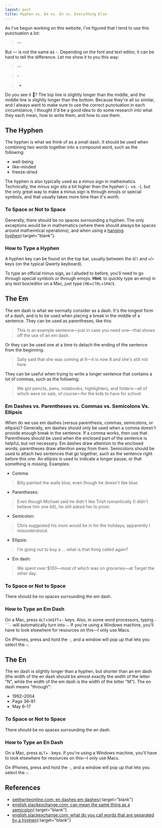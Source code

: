 ```yaml
---
layout: post
title: Hyphen vs. Em vs. En vs. Everything Else
---
```


As I've begun working on this website, I've figured that I tend to use this punctuation a lot:
> —

But — is not the same as -. Depending on the font and text editor, it can be hard to tell the difference. Let me show it to you this way:
> —

> –

> -

Do you see it 👀? The top line is slightly longer than the middle, and the middle line is slightly longer than the bottom. Because they're all so similar, and I always want to make sure to use the correct punctuation in each circumstance, I thought it'd be a good idea to do some research into what they each mean, how to write them, and how to use them.

## The Hyphen

The hyphen is what we think of as a small dash. It should be used when combining two words together into a compound word, such as the following:
* well-being
* like-minded
* freeze-dried

The hyphen is also typically used as a minus sign in mathematics. Technically, the minus sign sits a bit higher than the hyphen (− vs. -), but the only great way to make a minus sign is through emojis or special symbols, and that usually takes more time than it's worth.

### To Space or Not to Space

Generally, there should be no spaces surrounding a hyphen. The only exceptions would be in mathematics (where there should always be spaces around mathemtical operations), and when using a [hanging hyphen](https://en.wikipedia.org/wiki/Hyphen#Suspended_hyphens){:target="blank"}.

### How to Type a Hyphen

A hyphen key can be found on the top bar, usually between the `0`/`)` and `=`/`+` keys (on the typical Qwerty keyboard).

To type an official minus sign, as I alluded to before, you'll need to go through special symbols or through emojis. **Hint**: to quickly type an emoji in any text box/editor on a Mac, just type `CMD`+`CTRL`+`SPACE`.

## The Em

The em dash is what we normally consider as a dash. It's the longest form of a dash, and is to be used when placing a break in the middle of a sentence. They can be used as parentheses, like this:
> This is an example sentence—just in case you need one—that shows off the use of an em dash.

Or they can be used one at a time to detach the ending of the sentence from the beginning.
> Sally said that she was coming at 6—it is now 8 and she's still not here.

They can be useful when trying to write a longer sentence that contains a lot of commas, such as the following:
> We got pencils, pens, notebooks, highlighters, and folders—all of which were on sale, of course—for the kids to have for school.

### Em Dashes vs. Parentheses vs. Commas vs. Semicolons Vs. Ellipsis

When do we use em dashes (versus parenthesis, commas, semicolons, or ellipsis)? Generally, em dashes should only be used when a comma doesn't provide enough break in the sentence. If a comma works, then use that. Parentheses should be used when the enclosed part of the sentence is helpful, but not necessary. Em dashes draw attention to the enclosed words; parentheses draw attention away from them. Semicolons should be used to attach two sentences that go together, such as the sentence right before this one. An ellipsis is used to indicate a longer pause, or that something is missing. Examples:
* Comma:
> Billy painted the walls blue, even though he doesn't like blue.
* Parentheses:
> Even though Michael said he didn't like Trish romantically (I didn't believe him one bit), he still asked her to prom.
* Semicolon:
> Chris suggested his mom would be in for the holidays; apparently I misunderstood.
* Ellipsis:
> I'm going out to buy a ... what is that thing called again?
* Em dash:
> We spent over $100—most of which was on groceries—at Target the other day.

### To Space or Not to Space

There should be no spaces surrounding the em dash.

### How to Type an Em Dash

On a Mac, press `ALT`+`SHIFT`+`-` keys. Also, in some word processors, typing `-``-` will automatically turn into `—`. If you're using a Windows machine, you'll have to look elsewhere for resources on this—I only use Macs.

On iPhones, press and hold the `-`, and a window will pop up that lets you select the `—`.

## The En

The en dash is slightly longer than a hyphen, but shorter than an em dash (the width of the en dash should be almost exactly the width of the letter "N", while the width of the em dash is the width of the letter "M"). The en dash means "through":
* 1992–2004
* Page 36–91
* May 6–17

### To Space or Not to Space

There should be no spaces surrounding the en dash.

### How to Type an En Dash

On a Mac, press `ALT`+`-` keys. If you're using a Windows machine, you'll have to look elsewhere for resources on this—I only use Macs.

On iPhones, press and hold the `-`, and a window will pop up that lets you select the `–`.

## References

* [getitwriteonline.com: en dashes em dashes](https://getitwriteonline.com/articles/en-dashes-em-dashes/){:target="blank"}
* [english.stackexchange.com: can mean the same thing as a semicolon](https://english.stackexchange.com/questions/20198/can-mean-the-same-thing-as-a-semicolon){:target="blank"}
* [english.stackexchange.com: what do you call words that are separated by a hyphen](https://english.stackexchange.com/questions/13855/what-do-you-call-words-that-are-separated-by-a-hyphen){:target="blank"}
